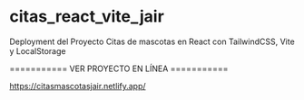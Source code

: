 # citas_react_vite_jair
Deployment del Proyecto Citas de mascotas en React con TailwindCSS, Vite y LocalStorage

=========== VER PROYECTO EN LÍNEA ===========

https://citasmascotasjair.netlify.app/
